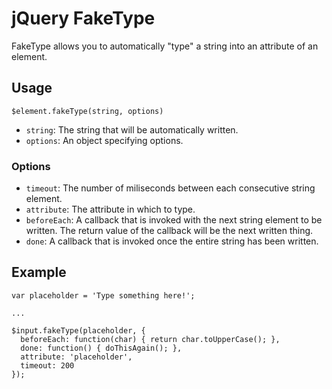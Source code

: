# jQuery FakeType
FakeType allows you to automatically "type" a string into an attribute of an element.  

## Usage

    $element.fakeType(string, options)

- ```string```: The string that will be automatically written.
- ```options```: An object specifying options.

### Options
- ```timeout```: The number of miliseconds between each consecutive string element.
- ```attribute```: The attribute in which to type.
- ```beforeEach```: A callback that is invoked with the next string element to be written. The return value of the callback will be the next written thing.
- ```done```: A callback that is invoked once the entire string has been written.

## Example

    var placeholder = 'Type something here!';
    
    ...

    $input.fakeType(placeholder, {
      beforeEach: function(char) { return char.toUpperCase(); },
      done: function() { doThisAgain(); },
      attribute: 'placeholder',
      timeout: 200
    });